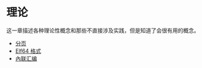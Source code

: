 # 理论

这一章描述各种理论性概念和那些不直接涉及实践，但是知道了会很有用的概念。

* [分页](https://xinqiu.gitbooks.io/linux-insides-cn/content/Theory/Paging.html)
* [Elf64 格式](https://xinqiu.gitbooks.io/linux-insides-cn/content/Theory/ELF.html)
* [內联汇编](https://xinqiu.gitbooks.io/linux-insides-cn/content/Theory/asm.html)
